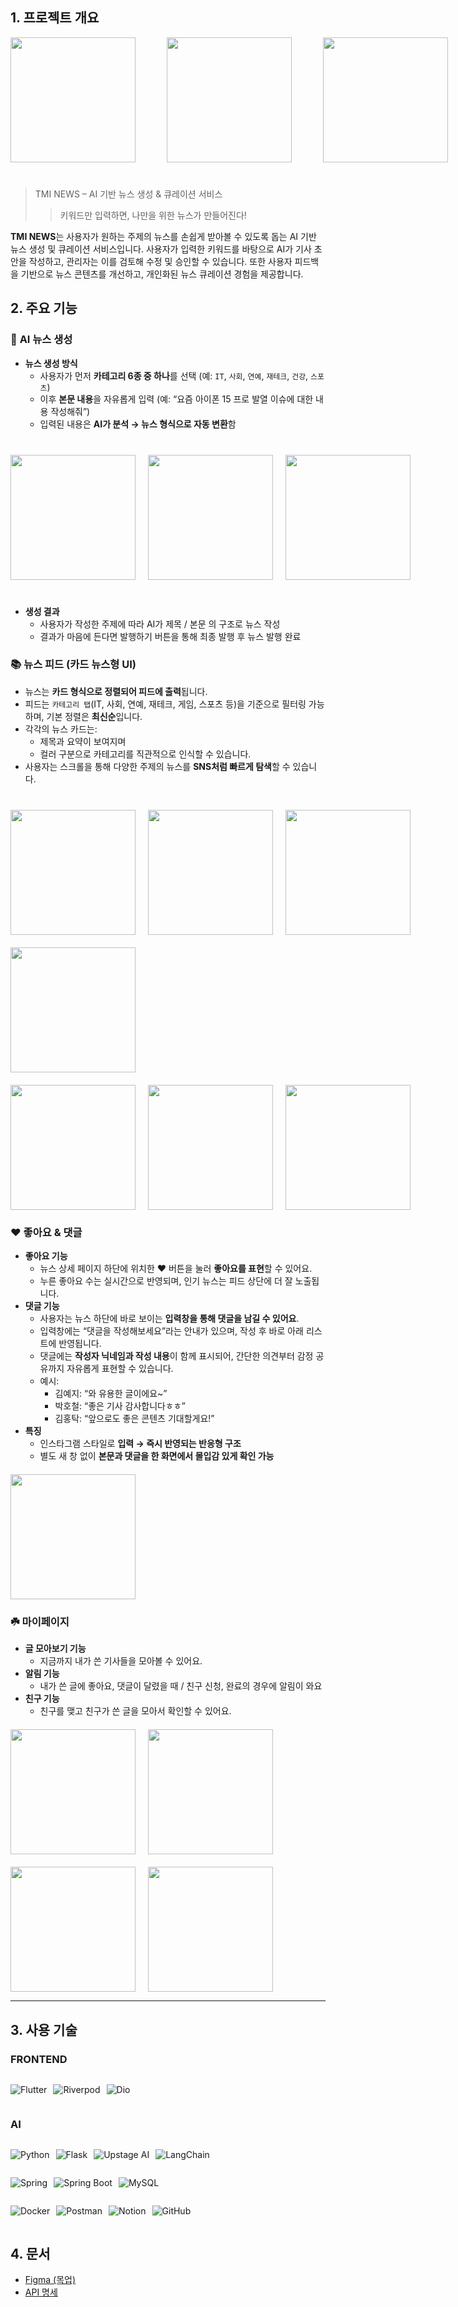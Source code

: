 ## **1. 프로젝트 개요** 


<div style="display: flex; gap: 50px; align-items: center; margin-bottom : 40px;">
  <img src="./docs/logo1.png" width="200" />
  <img src="./docs/logo2.png" width="200" />
  <img src="./docs/logo3.png" width="200" />
</div>


> TMI NEWS – AI 기반 뉴스 생성 & 큐레이션 서비스
> 
> 
> > 키워드만 입력하면, 나만을 위한 뉴스가 만들어진다!
> > 

**TMI NEWS**는 사용자가 원하는 주제의 뉴스를 손쉽게 받아볼 수 있도록 돕는 AI 기반 뉴스 생성 및 큐레이션 서비스입니다. 사용자가 입력한 키워드를 바탕으로 AI가 기사 초안을 작성하고, 관리자는 이를 검토해 수정 및 승인할 수 있습니다. 또한 사용자 피드백을 기반으로 뉴스 콘텐츠를 개선하고, 개인화된 뉴스 큐레이션 경험을 제공합니다.

## **2. 주요 기능**

### 🧠 **AI 뉴스 생성**

- **뉴스 생성 방식**
    - 사용자가 먼저 **카테고리 6종 중 하나**를 선택 (예: `IT`, `사회`, `연예`, `재테크`, `건강`, `스포츠`)
    - 이후 **본문 내용**을 자유롭게 입력 (예: “요즘 아이폰 15 프로 발열 이슈에 대한 내용 작성해줘”)
    - 입력된 내용은 **AI가 분석 → 뉴스 형식으로 자동 변환**함



<div style="display: flex; gap: 20px; align-items: center; margin-bottom : 40px; margin-top: 40px;">
  <img src="./docs/news_create.png" width="200" />
  <img src="./docs/news_picture.png" width="200" />
  <img src="./docs/news_complete.png" width="200" />
</div>

- **생성 결과**
    - 사용자가 작성한 주제에 따라 AI가 제목 / 본문 의 구조로 뉴스 작성
    - 결과가 마음에 든다면 발행하기 버튼을 통해 최종 발행 후 뉴스 발행 완료

### 📚 **뉴스 피드 (카드 뉴스형 UI)**

- 뉴스는 **카드 형식으로 정렬되어 피드에 출력**됩니다.
- 피드는 `카테고리 탭`(IT, 사회, 연예, 재테크, 게임, 스포츠 등)을 기준으로 필터링 가능하며, 기본 정렬은 **최신순**입니다.
- 각각의 뉴스 카드는:
    - 제목과 요약이 보여지며
    - 컬러 구분으로 카테고리를 직관적으로 인식할 수 있습니다.
- 사용자는 스크롤을 통해 다양한 주제의 뉴스를 **SNS처럼 빠르게 탐색**할 수 있습니다.



<div style="display: flex; gap: 20px; align-items: center; margin-bottom : 20px; margin-top: 40px;">
  <img src="./docs/news_all.png" width="200" />
  <img src="./docs/news_all2.png" width="200" />
  <img src="./docs/news_no.png" width="200 "/>
</div>
<div style="display: flex; gap: 20px; align-items: center; margin-bottom : 20px; margin-top: 20px;">
  <img src="./docs/news_picture.png" width="200" />
</div>
<div style="display: flex; gap: 20px; align-items: center; margin-bottom : 20px; margin-top: 20px;">
  <img src="./docs/news_detail4.png" width="200" />
  <img src="./docs/news_sports.png" width="200" />
  <img src="./docs/news_health.png" width="200" />
</div>

### ❤️ **좋아요 & 댓글**

- **좋아요 기능**
    - 뉴스 상세 페이지 하단에 위치한 ❤️ 버튼을 눌러 **좋아요를 표현**할 수 있어요.
    - 누른 좋아요 수는 실시간으로 반영되며, 인기 뉴스는 피드 상단에 더 잘 노출됩니다.
- **댓글 기능**
    - 사용자는 뉴스 하단에 바로 보이는 **입력창을 통해 댓글을 남길 수 있어요**.
    - 입력창에는 “댓글을 작성해보세요”라는 안내가 있으며, 작성 후 바로 아래 리스트에 반영됩니다.
    - 댓글에는 **작성자 닉네임과 작성 내용**이 함께 표시되어, 간단한 의견부터 감정 공유까지 자유롭게 표현할 수 있습니다.
    - 예시:
        - 김예지: “와 유용한 글이에요~”
        - 박호철: “좋은 기사 감사합니다ㅎㅎ”
        - 김홍탁: “앞으로도 좋은 콘텐츠 기대할게요!”
- **특징**
    - 인스타그램 스타일로 **입력 → 즉시 반영되는 반응형 구조**
    - 별도 새 창 없이 **본문과 댓글을 한 화면에서 몰입감 있게 확인 가능**

<div style="display: flex; align-items: center; margin-top: 20px;">
<img src="./docs/news_comment.png" width="200" />
</div>

### ☘️ **마이페이지**

- **글 모아보기 기능**
    - 지금까지 내가 쓴 기사들을 모아볼 수 있어요.
- **알림 기능**
    - 내가 쓴 글에 좋아요, 댓글이 달렸을 때 / 친구 신청, 완료의 경우에 알림이 와요
- **친구 기능**
  - 친구를 맺고 친구가 쓴 글을 모아서 확인할 수 있어요.

<div style="display: flex; gap: 20px; align-items: center; margin-top: 20px;">
<img src="./docs/profile1.png" width="200" />
<img src="./docs/profile2.png" width="200" />
</div>
<div style="display: flex; gap: 20px; align-items: center; margin-top: 20px;">
<img src="./docs/friend_list.png" width="200" />
<img src="./docs/friend_add.png" width="200" />
</div>

---

## **3. 사용 기술**

### FRONTEND
<div style="display : flex; gap: 10px; align-items: center;">

![Flutter](https://img.shields.io/badge/Flutter-02569B?style=flat&logo=flutter&logoColor=white)

<!-- Riverpod -->
![Riverpod](https://img.shields.io/badge/Riverpod-0175C2?style=flat&logo=flutter&logoColor=white)

<!-- Dio -->
![Dio](https://img.shields.io/badge/Dio-0175C2?style=flat&logo=flutter&logoColor=white)
</div>

### AI
<div style="display: flex; gap: 10px;">

![Python](https://img.shields.io/badge/Python-3776AB?style=flat&logo=python&logoColor=white)

<!-- Flask -->
![Flask](https://img.shields.io/badge/Flask-000000?style=flat&logo=flask&logoColor=white)

<!-- Upstage AI -->
![Upstage AI](https://img.shields.io/badge/Upstage_AI-4E2A84?style=flat&logo=openai&logoColor=white)

<!-- LangChain -->
![LangChain](https://img.shields.io/badge/LangChain-FF9900?style=flat&logo=openai&logoColor=white)
</div>


<div style="display: flex; gap: 10px;">


![Spring](https://img.shields.io/badge/Spring-6DB33F?style=flat&logo=spring&logoColor=white)

<!-- Spring Boot -->
![Spring Boot](https://img.shields.io/badge/Spring_Boot-6DB33F?style=flat&logo=springboot&logoColor=white)

<!-- MySQL -->
![MySQL](https://img.shields.io/badge/MySQL-4479A1?style=flat&logo=mysql&logoColor=white)
</div>


<div style="display:flex; gap : 10px;">


![Docker](https://img.shields.io/badge/Docker-2496ED?style=flat&logo=docker&logoColor=white)

<!-- Postman -->
![Postman](https://img.shields.io/badge/Postman-FF6C37?style=flat&logo=postman&logoColor=white)

<!-- Notion -->
![Notion](https://img.shields.io/badge/Notion-000000?style=flat&logo=notion&logoColor=white)


<!-- GitHub -->
![GitHub](https://img.shields.io/badge/GitHub-181717?style=flat&logo=github&logoColor=white)
</div>


## **4. 문서**

- [Figma (목업)](https://www.figma.com/design/b7wOUcVQ3qNW3CtGvSU0UG/Untitled?node-id=55-5&p=f&t=wTdJ3H2rx9C7oAsX-0)
- [API 명세](http://notion.so/API-1af627ac5de580199718fd43c3f80556)
